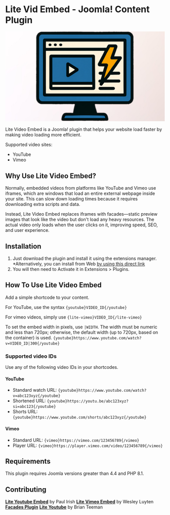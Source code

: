 # Lite Vid Embed - Joomla! Content Plugin
 ![Lite Vid Embed logo](lite-vid-embed.jpg)

Lite Video Embed is a Joomla! plugin that helps your website load faster by making video loading more efficient. 

Supported video sites:
- YouTube
- Vimeo

## Why Use Lite Video Embed?
Normally, embedded videos from platforms like YouTube and Vimeo use iframes, which are windows that load an entire external webpage inside your site. This can slow down loading times because it requires downloading extra scripts and data. 

Instead, Lite Video Embed replaces iframes with facades—static preview images that look like the video but don't load any heavy resources. The actual video only loads when the user clicks on it, improving speed, SEO, and user experience.

## Installation
1. Just download the plugin and install it using the extensions manager. 
*Alternatively, you can install from Web [by using this direct link](https://github.com/brettvac/Lite-vid-embed/releases/download/1.0/litevidembed.zip)
2. You will then need to Activate it in Extensions > Plugins.

## How To Use Lite Video Embed
Add a simple shortcode to your content. 

For YouTube, use the syntax
`{youtube}VIDEO_ID{/youtube}`

For vimeo videos, simply use
`{lite-vimeo}VIDEO_ID{/lite-vimeo}`

To set the embed width in pixels, use `|WIDTH`. The width must be numeric and less than 720px; otherwise, the default width (up to 720px, based on the container) is used.
`{youtube}https://www.youtube.com/watch?v=VIDEO_ID|300{/youtube}`

### Supported video IDs
Use any of the following video IDs in your shortcodes.

#### YouTube
- Standard watch URL: `{youtube}https://www.youtube.com/watch?v=abc123xyz{/youtube}`
- Shortened URL: `{youtube}https://youtu.be/abc123xyz?si=abc123{/youtube}`
- Shorts URL: `{youtube}https://www.youtube.com/shorts/abc123xyz{/youtube}`

#### Vimeo
- Standard URL: `{vimeo}https://vimeo.com/123456789{/vimeo}`
- Player URL: `{vimeo}https://player.vimeo.com/video/123456789{/vimeo}`

## Requirements
This plugin requires Joomla versions greater than 4.4 and PHP 8.1.

Contributing
------------
**[Lite Youtube Embed](https://github.com/paulirish/lite-youtube-embed)** by Paul Irish
**[Lite Vimeo Embed](https://github.com/luwes/lite-vimeo-embed)** by Wesley Luyten
**[Facades Plugin](https://brokenlinkchecker.dev/extensions/plg-system-facades)**
**[Lite Youtube](https://github.com/brianteeman/ytlite)** by Brian Teeman
